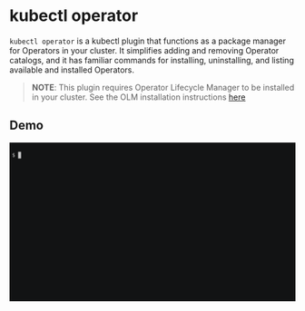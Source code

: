 # kubectl operator

`kubectl operator` is a kubectl plugin that functions as a package manager
for Operators in your cluster. It simplifies adding and removing Operator
catalogs, and it has familiar commands for installing, uninstalling, and
listing available and installed Operators.


> **NOTE**: This plugin requires Operator Lifecycle Manager to be installed in your
cluster. See the OLM installation instructions [here](https://olm.operatorframework.io/docs/getting-started/)

## Demo

![asciicast](assets/asciinema-demo.gif)

